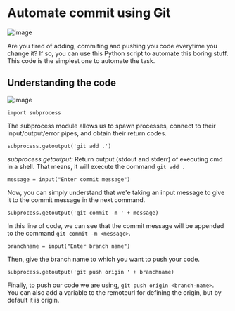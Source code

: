 # Automate commit using Git

![image](https://steadylearner.com/static/images/post/Python/python-github-by-Steadylearner.png)

Are you tired of adding, commiting and pushing you code everytime you change it? If so, you can use this Python script to automate this boring stuff.
This code is the simplest one to automate the task.

## Understanding the code

![image]()

```
import subprocess
```
The subprocess module allows us to spawn processes, connect to their input/output/error pipes, and obtain their return codes.

```
subprocess.getoutput('git add .')
```
*subprocess.getoutput:* Return output (stdout and stderr) of executing cmd in a shell. That means, it will execute the command ```git add .```

```
message = input("Enter commit message")
```
Now, you can simply understand that we'e taking an input message to give it to the commit message in the next command.

```
subprocess.getoutput('git commit -m ' + message)
```
In this line of code, we can see that the commit message will be appended to the command   ```git commit -m <message>```.

```
branchname = input("Enter branch name")
```
Then, give the branch name to which you want to push your code.

```
subprocess.getoutput('git push origin ' + branchname)
```
Finally, to push our code we are using, ```git push origin <branch-name>```.  
You can also add a variable to the remoteurl for defining the origin, but by default it is origin.



